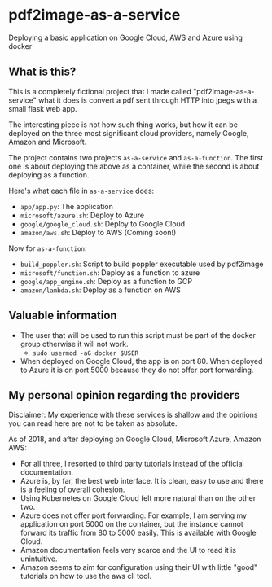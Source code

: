 # pdf2image-as-a-service
Deploying a basic application on Google Cloud, AWS and Azure using docker

## What is this?

This is a completely fictional project that I made called "pdf2image-as-a-service" what it does is convert a pdf sent through HTTP into jpegs with a small flask web app.

The interesting piece is not how such thing works, but how it can be deployed on the three most significant cloud providers, namely Google, Amazon and Microsoft.

The project contains two projects `as-a-service` and `as-a-function`. The first one is about deploying the above as a container, while the second is about deploying as a function.

Here's what each file in `as-a-service` does:

- `app/app.py`: The application
- `microsoft/azure.sh`: Deploy to Azure
- `google/google_cloud.sh`: Deploy to Google Cloud
- `amazon/aws.sh`: Deploy to AWS (Coming soon!)

Now for `as-a-function`:

- `build_poppler.sh`: Script to build poppler executable used by pdf2image
- `microsoft/function.sh`: Deploy as a function to azure
- `google/app_engine.sh`: Deploy as a function to GCP
- `amazon/lambda.sh`: Deploy as a function on AWS

## Valuable information

- The user that will be used to run this script must be part of the docker group otherwise it will not work.
    - `sudo usermod -aG docker $USER`
- When deployed on Google Cloud, the app is on port 80. When deployed to Azure it is on port 5000 because they do not offer port forwarding.

## My personal opinion regarding the providers

Disclaimer: My experience with these services is shallow and the opinions you can read here are not to be taken as absolute. 

As of 2018, and after deploying on Google Cloud, Microsoft Azure, Amazon AWS:

- For all three, I resorted to third party tutorials instead of the official documentation.
- Azure is, by far, the best web interface. It is clean, easy to use and there is a feeling of overall cohesion.
- Using Kubernetes on Google Cloud felt more natural than on the other two.
- Azure does not offer port forwarding. For example, I am serving my application on port 5000 on the container, but the instance cannot forward its traffic from 80 to 5000 easily. This is available with Google Cloud.
- Amazon documentation feels very scarce and the UI to read it is unintuitive.
- Amazon seems to aim for configuration using their UI with little "good" tutorials on how to use the aws cli tool.
